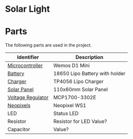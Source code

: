 # Solar Light

# Parts
The following parts are used in the project.

| Identifier  | Description | 
| ------------- | ------------- |
| [Microcontroller][]  | Wemos D1 Mini |
| [Battery][] | 18650 Lipo Battery with holder |
| [Charger][] | TP4056 Lipo Charger  |
| [Solar Panel][] | 110x60mm Solar Panel  |
| [Voltage Regulator][] | MCP1700-3302E  |
| [Neopixels][] | Neopixel WS1  |
| LED | Status LED  |
| Resistor | Resistor for LED Value? |
| Capacitor | Value? |

[Neopixels]: https://www.bastelgarage.ch/5m-ws2812b-60led-m-led-neopixel-strip-rolle
[Solar Panel]: https://www.bastelgarage.ch/solarzelle-5v-200ma-1w-110x60mm?search=solar%20panel
[Charger]: https://www.bastelgarage.ch/tp4056-lithium-lipo-akku-batterie-lademodul-micro-usb-5v-1a
[Battery]: https://www.bastelgarage.ch/li-ion-akku-3000ma-18650-mit-schutzelektronik-und-stecker?search=schutzelektronik
[Microcontroller]: https://www.reichelt.de/de/de/d1-mini-esp8266-v2-0-d1-mini-p253978.html?r=1
[Voltage Regulator]:https://www.digikey.ch/de/products/detail/microchip-technology/MCP1700-3302E-TO/652680
